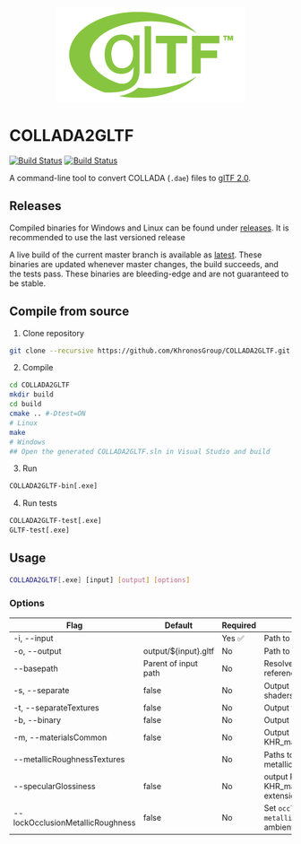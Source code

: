 <p align="center">
  <img src="https://raw.githubusercontent.com/KhronosGroup/glTF/master/specification/figures/gltf.png"/>
</p>

# COLLADA2GLTF
[![Build Status](https://travis-ci.org/KhronosGroup/COLLADA2GLTF.svg?branch=2.0)](https://travis-ci.org/KhronosGroup/COLLADA2GLTF)
[![Build Status](https://ci.appveyor.com/api/projects/status/3xtpxjohflwd5t1p/branch/2.0)](https://ci.appveyor.com/project/Khronoswebmaster/collada2gltf/history)

A command-line tool to convert COLLADA (`.dae`) files to [glTF 2.0](https://github.com/KhronosGroup/glTF).

## Releases

Compiled binaries for Windows and Linux can be found under [releases](https://github.com/lasalvavida/COLLADA2GLTF/releases). It is recommended to use the last versioned release

A live build of the current master branch is available as [latest](https://github.com/lasalvavida/COLLADA2GLTF/releases/tag/latest).
These binaries are updated whenever master changes, the build succeeds, and the tests pass. These binaries are bleeding-edge and are not guaranteed to be stable.

## Compile from source

1. Clone repository

  ```bash
  git clone --recursive https://github.com/KhronosGroup/COLLADA2GLTF.git
  ```
2. Compile

  ```bash
  cd COLLADA2GLTF
  mkdir build
  cd build
  cmake .. #-Dtest=ON
  # Linux
  make
  # Windows
  ## Open the generated COLLADA2GLTF.sln in Visual Studio and build
  ```

3. Run

  ```bash
  COLLADA2GLTF-bin[.exe]
  ```

4. Run tests

  ```bash
  COLLADA2GLTF-test[.exe]
  GLTF-test[.exe]
  ```

## Usage

```bash
COLLADA2GLTF[.exe] [input] [output] [options]
```
### Options
| Flag | Default | Required | Description |
| --- | --- | --- | --- |
| -i, --input | | Yes :white_check_mark: | Path to the input COLLADA file |
| -o, --output | output/${input}.gltf | No | Path to the output glTF file |
| --basepath | Parent of input path | No | Resolve external uris using this as the reference path |
| -s, --separate | false | No | Output separate binary buffer, shaders, and textures |
| -t, --separateTextures | false | No | Output textures separately |
| -b, --binary | false | No | Output Binary glTF |
| -m, --materialsCommon | false | No | Output materials using the KHR_materials_common extension |
| --metallicRoughnessTextures | | No | Paths to images to use as the PBR metallicRoughness textures |
| --specularGlossiness | false | No | output PBR materials with the KHR_materials_pbrSpecularGlossiness extension |
| --lockOcclusionMetallicRoughness | false | No | Set `occlusionTexture` to use `metallicRoughnessTexture` if no ambient texture is defined |
